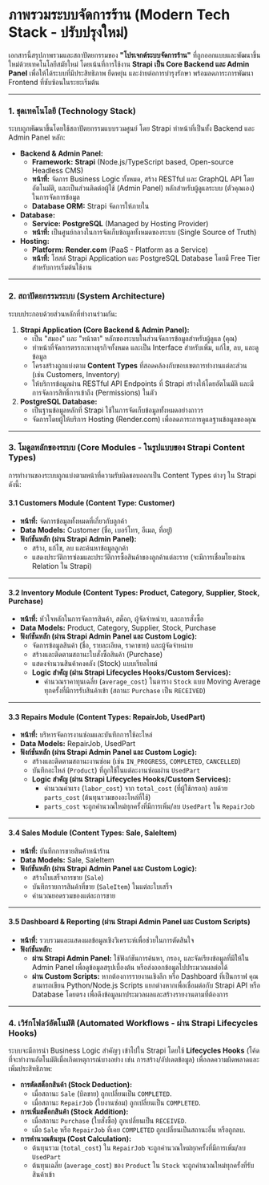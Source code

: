 # **ภาพรวมระบบจัดการร้าน (Modern Tech Stack - ปรับปรุงใหม่)**

เอกสารนี้สรุปภาพรวมและสถาปัตยกรรมของ **"โปรเจกต์ระบบจัดการร้าน"** ที่ถูกออกแบบและพัฒนาขึ้นใหม่ด้วยเทคโนโลยีสมัยใหม่ โดยเน้นที่การใช้งาน **Strapi เป็น Core Backend และ Admin Panel** เพื่อให้ได้ระบบที่มีประสิทธิภาพ ยืดหยุ่น และง่ายต่อการบำรุงรักษา พร้อมลดภาระการพัฒนา Frontend ที่ซับซ้อนในระยะเริ่มต้น

---

### **1. ชุดเทคโนโลยี (Technology Stack)**

ระบบถูกพัฒนาขึ้นโดยใช้สถาปัตยกรรมแบบรวมศูนย์ โดย Strapi ทำหน้าที่เป็นทั้ง Backend และ Admin Panel หลัก:

* **Backend & Admin Panel:**
    * **Framework:** **Strapi** (Node.js/TypeScript based, Open-source Headless CMS)
    * **หน้าที่:** จัดการ Business Logic ทั้งหมด, สร้าง RESTful และ GraphQL API โดยอัตโนมัติ, และเป็นส่วนติดต่อผู้ใช้ (Admin Panel) หลักสำหรับผู้ดูแลระบบ (ตัวคุณเอง) ในการจัดการข้อมูล
    * **Database ORM:** Strapi จัดการให้ภายใน
* **Database:**
    * **Service:** **PostgreSQL** (Managed by Hosting Provider)
    * **หน้าที่:** เป็นศูนย์กลางในการจัดเก็บข้อมูลทั้งหมดของระบบ (Single Source of Truth)
* **Hosting:**
    * **Platform:** **Render.com** (PaaS - Platform as a Service)
    * **หน้าที่:** โฮสต์ Strapi Application และ PostgreSQL Database โดยมี Free Tier สำหรับการเริ่มต้นใช้งาน

---

### **2. สถาปัตยกรรมระบบ (System Architecture)**

ระบบประกอบด้วยส่วนหลักที่ทำงานร่วมกัน:

1.  **Strapi Application (Core Backend & Admin Panel):**
    * เป็น "สมอง" และ "หน้าตา" หลักของระบบในส่วนจัดการข้อมูลสำหรับผู้ดูแล (คุณ)
    * ทำหน้าที่จัดการตรรกะทางธุรกิจทั้งหมด และเป็น Interface สำหรับเพิ่ม, แก้ไข, ลบ, และดูข้อมูล
    * โครงสร้างถูกแบ่งตาม **Content Types** ที่สอดคล้องกับขอบเขตการทำงานแต่ละส่วน (เช่น Customers, Inventory)
    * ให้บริการข้อมูลผ่าน RESTful API Endpoints ที่ Strapi สร้างให้โดยอัตโนมัติ และมีการจัดการสิทธิ์การเข้าถึง (Permissions) ในตัว
2.  **PostgreSQL Database:**
    * เป็นฐานข้อมูลหลักที่ Strapi ใช้ในการจัดเก็บข้อมูลทั้งหมดอย่างถาวร
    * จัดการโดยผู้ให้บริการ Hosting (Render.com) เพื่อลดภาระการดูแลฐานข้อมูลของคุณ

---

### **3. โมดูลหลักของระบบ (Core Modules - ในรูปแบบของ Strapi Content Types)**

การทำงานของระบบถูกแบ่งตามหน้าที่ความรับผิดชอบออกเป็น Content Types ต่างๆ ใน Strapi ดังนี้:

#### **3.1 Customers Module (Content Type: Customer)**
* **หน้าที่:** จัดการข้อมูลทั้งหมดที่เกี่ยวกับลูกค้า
* **Data Models:** Customer (ชื่อ, เบอร์โทร, อีเมล, ที่อยู่)
* **ฟังก์ชันหลัก (ผ่าน Strapi Admin Panel):**
    * สร้าง, แก้ไข, ลบ และค้นหาข้อมูลลูกค้า
    * แสดงประวัติการซ่อมและประวัติการซื้อสินค้าของลูกค้าแต่ละราย (จะมีการเชื่อมโยงผ่าน Relation ใน Strapi)

---

#### **3.2 Inventory Module (Content Types: Product, Category, Supplier, Stock, Purchase)**
* **หน้าที่:** หัวใจหลักในการจัดการสินค้า, สต็อก, ผู้จัดจำหน่าย, และการสั่งซื้อ
* **Data Models:** Product, Category, Supplier, Stock, Purchase
* **ฟังก์ชันหลัก (ผ่าน Strapi Admin Panel และ Custom Logic):**
    * จัดการข้อมูลสินค้า (ชื่อ, รายละเอียด, ราคาขาย) และผู้จัดจำหน่าย
    * สร้างและติดตามสถานะใบสั่งซื้อสินค้า (Purchase)
    * แสดงจำนวนสินค้าคงคลัง (Stock) แบบเรียลไทม์
    * **Logic สำคัญ (ผ่าน Strapi Lifecycles Hooks/Custom Services):**
        * คำนวณราคาทุนเฉลี่ย (`average_cost`) ในตาราง `Stock` แบบ Moving Average ทุกครั้งที่มีการรับสินค้าเข้า (สถานะ `Purchase` เป็น `RECEIVED`)

---

#### **3.3 Repairs Module (Content Types: RepairJob, UsedPart)**
* **หน้าที่:** บริหารจัดการงานซ่อมและบันทึกการใช้อะไหล่
* **Data Models:** RepairJob, UsedPart
* **ฟังก์ชันหลัก (ผ่าน Strapi Admin Panel และ Custom Logic):**
    * สร้างและติดตามสถานะงานซ่อม (เช่น `IN_PROGRESS`, `COMPLETED`, `CANCELLED`)
    * บันทึกอะไหล่ (`Product`) ที่ถูกใช้ในแต่ละงานซ่อมผ่าน `UsedPart`
    * **Logic สำคัญ (ผ่าน Strapi Lifecycles Hooks/Custom Services):**
        * คำนวณค่าแรง (`labor_cost`) จาก `total_cost` (ที่ผู้ใช้กรอก) ลบด้วย `parts_cost` (ต้นทุนรวมของอะไหล่ที่ใช้)
        * `parts_cost` จะถูกคำนวณใหม่ทุกครั้งที่มีการเพิ่ม/ลบ `UsedPart` ใน `RepairJob`

---

#### **3.4 Sales Module (Content Types: Sale, SaleItem)**
* **หน้าที่:** บันทึกการขายสินค้าหน้าร้าน
* **Data Models:** Sale, SaleItem
* **ฟังก์ชันหลัก (ผ่าน Strapi Admin Panel และ Custom Logic):**
    * สร้างใบเสร็จการขาย (`Sale`)
    * บันทึกรายการสินค้าที่ขาย (`SaleItem`) ในแต่ละใบเสร็จ
    * คำนวณยอดรวมของแต่ละการขาย

---

#### **3.5 Dashboard & Reporting (ผ่าน Strapi Admin Panel และ Custom Scripts)**
* **หน้าที่:** รวบรวมและแสดงผลข้อมูลเชิงวิเคราะห์เพื่อช่วยในการตัดสินใจ
* **ฟังก์ชันหลัก:**
    * **ผ่าน Strapi Admin Panel:** ใช้ฟังก์ชันการค้นหา, กรอง, และจัดเรียงข้อมูลที่มีให้ใน Admin Panel เพื่อดูข้อมูลสรุปเบื้องต้น หรือส่งออกข้อมูลไปประมวลผลต่อได้
    * **ผ่าน Custom Scripts:** หากต้องการรายงานเชิงลึก หรือ Dashboard ที่เป็นกราฟ คุณสามารถเขียน Python/Node.js Scripts แยกต่างหากเพื่อเชื่อมต่อกับ Strapi API หรือ Database โดยตรง เพื่อดึงข้อมูลมาประมวลผลและสร้างรายงานตามที่ต้องการ

---

### **4. เวิร์กโฟลว์อัตโนมัติ (Automated Workflows - ผ่าน Strapi Lifecycles Hooks)**

ระบบจะมีการนำ Business Logic สำคัญๆ เข้าไปใน Strapi โดยใช้ **Lifecycles Hooks** (โค้ดที่จะทำงานอัตโนมัติเมื่อเกิดเหตุการณ์บางอย่าง เช่น การสร้าง/อัปเดตข้อมูล) เพื่อลดความผิดพลาดและเพิ่มประสิทธิภาพ:

* **การตัดสต็อกสินค้า (Stock Deduction):**
    * เมื่อสถานะ `Sale` (บิลขาย) ถูกเปลี่ยนเป็น `COMPLETED`.
    * เมื่อสถานะ `RepairJob` (ใบงานซ่อม) ถูกเปลี่ยนเป็น `COMPLETED`.
* **การเพิ่มสต็อกสินค้า (Stock Addition):**
    * เมื่อสถานะ `Purchase` (ใบสั่งซื้อ) ถูกเปลี่ยนเป็น `RECEIVED`.
    * เมื่อ `Sale` หรือ `RepairJob` ที่เคย `COMPLETED` ถูกเปลี่ยนเป็นสถานะอื่น หรือถูกลบ.
* **การคำนวณต้นทุน (Cost Calculation):**
    * ต้นทุนรวม (`total_cost`) ใน `RepairJob` จะถูกคำนวณใหม่ทุกครั้งที่มีการเพิ่ม/ลบ `UsedPart`
    * ต้นทุนเฉลี่ย (`average_cost`) ของ `Product` ใน `Stock` จะถูกคำนวณใหม่ทุกครั้งที่รับสินค้าเข้า
